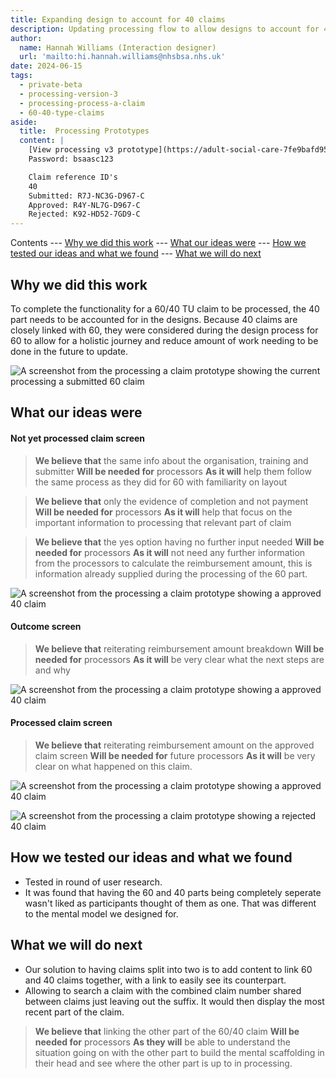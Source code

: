 ```yaml
---
title: Expanding design to account for 40 claims
description: Updating processing flow to allow designs to account for 40 claims and differing information
author:
  name: Hannah Williams (Interaction designer)
  url: 'mailto:hi.hannah.williams@nhsbsa.nhs.uk'
date: 2024-06-15
tags:
  - private-beta
  - processing-version-3
  - processing-process-a-claim
  - 60-40-type-claims
aside:
  title:  Processing Prototypes
  content: |
    [View processing v3 prototype](https://adult-social-care-7fe9bafd955a.herokuapp.com/processing/prototypes/design/v3/) 
    Password: bsaasc123

    Claim reference ID's
    40
    Submitted: R7J-NC3G-D967-C
    Approved: R4Y-NL7G-D967-C
    Rejected: K92-HD52-7GD9-C
---
```


Contents
--- [Why we did this work](#why-we-did-this-work)
--- [What our ideas were](#what-our-ideas-were)
--- [How we tested our ideas and what we found](#how-we-tested-our-ideas-and-what-we-found)
--- [What we will do next](#what-we-will-do-next)

## Why we did this work

To complete the functionality for a 60/40 TU claim to be processed, the 40 part needs to be accounted for in the designs. Because 40 claims are closely linked with 60, they were considered during the design process for 60 to allow for a holistic journey and reduce amount of work needing to be done in the future to update.


![A screenshot from the processing a claim prototype showing the current processing a submitted 60 claim](60-submitted.png "Current submitted 60 claim view - processing")

## What our ideas were

#### Not yet processed claim screen

>**We believe that** the same info about the organisation, training and submitter 
>**Will be needed for** processors
>**As it will** help them follow the same process as they did for 60 with familiarity on layout

>**We believe that** only the evidence of completion and not payment
>**Will be needed for** processors
>**As it will** help that focus on the important information to processing that relevant part of claim

>**We believe that** the yes option having no further input needed
>**Will be needed for** processors 
>**As it will** not need any further information from the processors to calculate the reimbursement amount, this is information already supplied during the processing of the 60 part.

![A screenshot from the processing a claim prototype showing a approved 40 claim ](40-yes.png "40 claim- not yet processed")

#### Outcome screen

>**We believe that** reiterating reimbursement amount breakdown
>**Will be needed for** processors 
>**As it will** be very clear what the next steps are and why

![A screenshot from the processing a claim prototype showing a approved 40 claim ](40-outcome-screen.png "40 claim outcome screen - approval")

#### Processed claim screen

>**We believe that** reiterating reimbursement amount on the approved claim screen
>**Will be needed for** future processors 
>**As it will** be very clear on what happened on this claim.

![A screenshot from the processing a claim prototype showing a approved 40 claim ](40-approved.png "Approved 40 claim ")

![A screenshot from the processing a claim prototype showing a rejected 40 claim ](40-rejected.png "Rejected 40 claim ")

## How we tested our ideas and what we found

- Tested in round of user research.
- It was found that having the 60 and 40 parts being completely seperate wasn't liked as participants thought of them as one. That was different to the mental model we designed for.

## What we will do next
- Our solution to having claims split into two is to add content to link 60 and 40 claims together, with a link to easily see its counterpart.
- Allowing to search a claim with the combined claim number shared between claims just leaving out the suffix. It would then display the most recent part of the claim. 

>**We believe that** linking the other part of the 60/40 claim
>**Will be needed for** processors
>**As they will** be able to understand the situation going on with the other part to build the mental scaffolding in their head and see where the other part is up to in processing.




